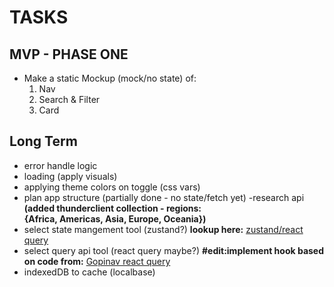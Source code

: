 # TASKS

## MVP - PHASE ONE
- Make a static Mockup (mock/no state) of:
  1) Nav
  2) Search & Filter
  3) Card

## Long Term
- error handle logic
- loading (apply visuals)
- applying theme colors on toggle (css vars)
- plan app structure (partially done - no state/fetch yet)
-research api **(added thunderclient collection - regions:  
    {Africa, Americas, Asia, Europe, Oceania})**
- select state mangement tool (zustand?) 
    **lookup here:** [zustand/react query](https://codesandbox.io/s/zustand-react-query-2-u8il7?file=/src/index.js:823-832)
- select query api tool (react query maybe?) 
    **#edit:implement hook based on code from:**
  [Gopinav react query](https://github.com/gopinav/React-Query-Tutorials/blob/master/react-query-demo/src/hooks/useSuperHeroData.js)
- indexedDB to cache (localbase)